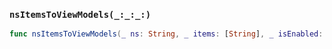 ### `nsItemsToViewModels(_:_:_:)`

```swift
func nsItemsToViewModels(_ ns: String, _ items: [String], _ isEnabled: Bool) -> [ElementViewModel]
```
